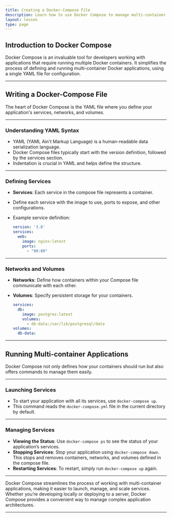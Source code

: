 ```yaml
---
title: Creating a Docker-Compose File
description: Learn how to use Docker Compose to manage multi-container Docker applications.
layout: lesson
type: page
---
```


## Introduction to Docker Compose

Docker Compose is an invaluable tool for developers working with applications that require running multiple Docker containers. It simplifies the process of defining and running multi-container Docker applications, using a single YAML file for configuration.

---

## Writing a Docker-Compose File

The heart of Docker Compose is the YAML file where you define your application's services, networks, and volumes.

---

### Understanding YAML Syntax

- YAML (YAML Ain't Markup Language) is a human-readable data serialization language.
- Docker Compose files typically start with the version definition, followed by the services section.
- Indentation is crucial in YAML and helps define the structure.

---

### Defining Services

- **Services**: Each service in the compose file represents a container.
- Define each service with the image to use, ports to expose, and other configurations.
- Example service definition:

  ```yaml
  version: '3.8'
  services:
    web:
      image: nginx:latest
      ports:
        - "80:80"
  ```

---

### Networks and Volumes

- **Networks**: Define how containers within your Compose file communicate with each other.
- **Volumes**: Specify persistent storage for your containers.

  ```yaml
  services:
    db:
      image: postgres:latest
      volumes:
        - db-data:/var/lib/postgresql/data
  volumes:
    db-data:
  ```

---

## Running Multi-container Applications

Docker Compose not only defines how your containers should run but also offers commands to manage them easily.

---

### Launching Services

- To start your application with all its services, use `docker-compose up`.
- This command reads the `docker-compose.yml` file in the current directory by default.

---

### Managing Services

- **Viewing the Status**: Use `docker-compose ps` to see the status of your application’s services.
- **Stopping Services**: Stop your application using `docker-compose down`. This stops and removes containers, networks, and volumes defined in the compose file.
- **Restarting Services**: To restart, simply run `docker-compose up` again.

---

Docker Compose streamlines the process of working with multi-container applications, making it easier to launch, manage, and scale services. Whether you’re developing locally or deploying to a server, Docker Compose provides a convenient way to manage complex application architectures.

---
